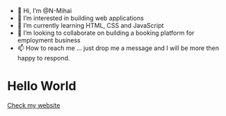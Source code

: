 - 👋 Hi, I’m @N-Mihai
- 👀 I’m interested in building web applications
- 🌱 I’m currently learning HTML, CSS and JavaScript
- 💞️ I’m looking to collaborate on building a booking platform for employment business
- 📫 How to reach me ... just drop me a message and I will be more then happy to respond.

<!---
N-Mihai/N-Mihai is a ✨ special ✨ repository because its `README.md` (this file) appears on your GitHub profile.
You can click the Preview link to take a look at your changes.
--->
<h1>Hello World</h1>
<a href="www.everydaycare.org.uk" >Check my website</a>
